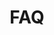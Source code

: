 ---
template: 'faq-page'
path: /faq
title: FAQ
questions:
  - question: Bagaimana caranya tBTC menjaga harga-nilainya(peg)?
    answer: >
      tBTC tidak menjaga harga-nilainya(peg). Karena ini didasari atas jumlah-nilai supply bukan dari harga-nilainya itu sendiri, jadi tidak ada kebutuhan mekanisme algoritma yang berfungsi sebagai desentralisasi harga-nilai(peg).
  - question: Kenapa harga TBTC tidak sama persis dengan BTC?
    answer: >
      tBTC tidak dikaitkan berdasarkan harga-nilai(peg) BTC; tetapi dikaitkan berdasarkan jumlah-nilai supply(peg) BTC. Itu berarti BTC/tBTC mungkin bukanlah hal yang sama . tBTC juga mungkin akan diperjual-belikan dengan harga diskon atau premium.
  - question: Mengapa TBTC dijaminkan(collateralized) dengan ETH pada rasio saat ini?
    answer: >
      Karena hal ini dapat membuat sistem menjadi lebih aman, dimana sangat penting bagi DeFi terutama pada peluncuran jaringan baru. ETH lebih aman bertidak sebagai penjamin(collateral) karena ETH merupakan standard DeFi itu sendiri, dan tim yang sedang bekerja di tBTC memiliki rencana untuk mengubah rasio penjaminan(collateralization) ETH/BTC dari 150% ke 135% sesegera mungkin setelah peluncuran. Hal ini juga merupakan mekanisme terbaru yang dapat menurunkan nilai rasio peminjaman(collateralization) sebanyak 40% nantinya.
  - question: Permasalahan apa saja yang mungkin terjadi pada sistem tBTC?
    answer: >
      Teknologi ini adalah teknologi baru dan sangat tidak mungkin untuk mengetahui apa saja yang mungkin jadi permasalahannya. Oleh sebab itu, ada beberapa situasi dimana komunitas mengidentifikasi dan memberikan saran untuk menyelesaikan permasalahan itu sendiri. The security model is such that if the signers collude and run off with your Bitcoin deposit, users are paid back in TBTC; that’s what the ETH bonds are for (they’ll be seized and liquidated). Model keamanannya adalah jika signer berkolusi dan kabur dengan depost Bitcoin anda, pengguna akan mendapatkan kembali aset mereka tetapi dalam bentuk TBTC; itulah sebabnya mengapa digunakannya pengikat(bonding) ETH (ETH mereka akan diambil dan dilikuidasi). Jikai nilai ETH turun secara dramatis pada waktu yang singkat dan SELURUH signer kabur dan merusak nilai satuan(peg) pada saat yang bersamaan, sistem akan kembali pada sintetik. Untuk informasi lebih lanjut, silahkan lihat <a href="https://docs.keep.network/tbtc/index.pdf" target="_blank">spesifikasi teknikal tBTC</a>.
  - question: Kenapa menggunakan jumlah lot yang tetap? Kenapa tidak menggunakan denonimasi acak saja?
    answer: >
      Memiliki jumlah lot yang terlalu banyak bisa menjadi permasalahan bagi pool likuiditas. Menjaga jumlah standard lot dapat mempermudah ketersediaan pengembalian yang lebih besar.
  - question: Adakah widget tBTC yang bisa saya gunakan untuk melakukan proses minting dan penebusan(redeem) tBTC kedalam dapp DeFi saya?
    answer: >
      Tidak saat ini. Integerasi dibutuhkan untuk membangun minting dan penebusan(redeem) tBTC kedalam dApp. Kode dapat dilihat secara terbuka di <a href="https://github.com/keep-network/tbtc.js" target="_blank">tbtc.js GitHub</a>, memungkinkan developer untuk membangun interface yang sesuai dengan produk mereka. Untuk memvalidasi transaksi Bitcoin, cara terbaik yakni menjalankan server electrum, yang sangat mudah untuk digunakan.
  - question: Sudahkan tBTC di audit?
    answer: >
      ConsenSys Diligence saat ini sedang melakukan penyelesaian kode audit dan kriptografi enam-minggu mereka. Hasil laporan akan diumumkan setelah tersedia nantinya.
  - question: Apakah signing tBTC dan staking ETH menjadikan anda Layanan Keuangan(MSB)?
    answer: >
      Setiap pengguna harus melakukan analisa mereka tentang batasan legal pemerintah yang mungkin dapat mencegah anda menggunakan tBTC atau membutuhkan pengguna untuk mendaftarkan dirinya kepada entitas pemerintah tertentu.
  - question: Apakah proses deposit BTC untuk tBTC dikenai pajak?
    answer: >
      Mohon untuk melakukan pengecheckan ini dengan ahli profesional pajak didaerah anda untuk memastikan bahwa deposit BTC untuk TBTC akan dikenai pajak atau tidak berdasarkan peraturan yang ada. Satu hal yang harus diingat yaitu NFT diasosiasikan dengan deposit UTXO. NFT ini dirancang untuk memungkinkan biaya yang harus dibayar untuk penahanan BTC dan untuk menawarkan kemampuan untuk menebus UTXO yang sama persis dalam periode biaya enam bulan. 
  - question: Bagaiaman caranya signer tBTC menetapkan non-custodial?
    answer: >
      Signer tBTC menggunakan ECDSA sebagai pengganti multisig Bitcoin. Untuk setiap deposit, signer baru akan dikumpulkan secara bersamaan (dipilih secara acak oleh beacon), dan mereka akan membuat address PKH Bitcoin bagi depositor, yang ditandai didalam jaringan Ethereum.
  - question: Siapakah signer tersebut? Bisakah semua orang menjadi signer?
    answer: >
      Setelah peluncuran, akan ada grup yang terdiri atas 80 orang pembeli KEEP pada masa private sale dan beberapa kelompok terpercaya yang bertindak sebagai signer tBTC. Tetapi akan ada kesempatan untuk individu lainnya untuk berpartisipasi dengan cara staking ETH untuk menjadi signer.
  - question: Mengapa ini lebih baik dibandingkan dengan project BTC lainnya yang berada didalam jaringan Ethereum?
    answer: >
      Beberapa orang percaya tBTC lebih baik untuk beberapa alasan. Beberapa project telah membangun harga-nilai(peg) sintetik, yang mana bukan merupakan tujuan asli. Project lainnya menggunakan jumlah-nilai(peg), tetapi memiliki sistem tersentralisasi yang dapat menyebabkan perpecahan pada proses minting dan penebusan(redemption), ada yang menggunakan sistem sensor. Ada juga beberapa yang menggunakan jumlah-nilai(peg) yang terdesentralisasi, tetapi memiliki model keamanan yang lemah karena mereka bertumpu pada 2/3 asumsi mereka terhadap kejujuran, tidak adanya jaminan(collateral) extra/ETH untuk melindungi deposit, dan menggunakan brand baru "nama crypto sendiri" ketimbang menggunakan, t-ECDSA kriptografi). 
  - question: Apa arti dari periode biaya enam-bulan? Bisakah BTC diklaim kembali setelah enam bulan?
    answer: >
      Tidak, anda tidak perlu kembali enam bulan kedepan, kecuali jika anda memiliki preferensi untuk mengambil(redeem) Bitcoin anda kembali dengan UTXO tertentu. Disinilah kwitansi NFT, TDT, digunakan. Kebanyakan retail pengguna DeFi tidak memikirkan hal ini, dan oleh sebab itulah anda tidak perlu untuk datang kembali enam bulan kedepan.
  - question: Adakah rencana untuk membangun jaringan Bitcoin didalam jaringan lainnya?
    answer: >
      Untuk saat ini kami tidak memiliki rencana untuk membangunnya didalam jaringan lain. Tetapi <a href="https://www.crosschain.group/" target="_blank">Grup Cross-Chain</a> telah memiliki percakaan dengan jaringan lainnya seperti Cosmos, Zcash, dan Polkadot mengenai desain hal ini.
  - question: Apakah kepemilikan tBTC memberikan anda hak kepemerintahan?
    answer: >
      Tidak.
  - question: Kenapa tidak melakukan pengikatan harga-nilai(peg)?
    answer: >
      Tim yang berada dibelakang tBTC membangun sistem jumlah-nilai(peg), bukan harga-nilai(peg). Harga-nilai(peg) bukan merupakan mekanisme sintetik. Untuk para pemegang Bitcoin, tidak peduli berapa harganya, yang terpenting adalah anda bisa mengambilnya(redeem) dengan 1 BTC.
  - question: Mengapa tBTC membutuhkan oracle price feed?
    answer: >
      tBTC merupakan sidechain yang membutuhkan kerja dari kelompok-kelompok anonim, jadi ikatan dari kelompok-kelompok tersebut harus dilakukan untuk mencegah perpecahan. Untuk saat ini, sangat diperlukan kepastian agar signer terikat(bonded) untuk melindungi dari tindak kriminal. Oracle price feed dibutuhkan untuk menjaga nilai BTC/ETH untuk ikatan(bond) ini.
---